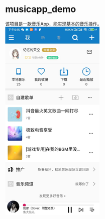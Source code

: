 # musicapp_demo
该项目是一款音乐App，能实现基本的音乐操作。
<br/>
<img width='300px' height='auto' src='https://github.com/1229245270/musicapp_demo/blob/master/images/me.jpg' />
